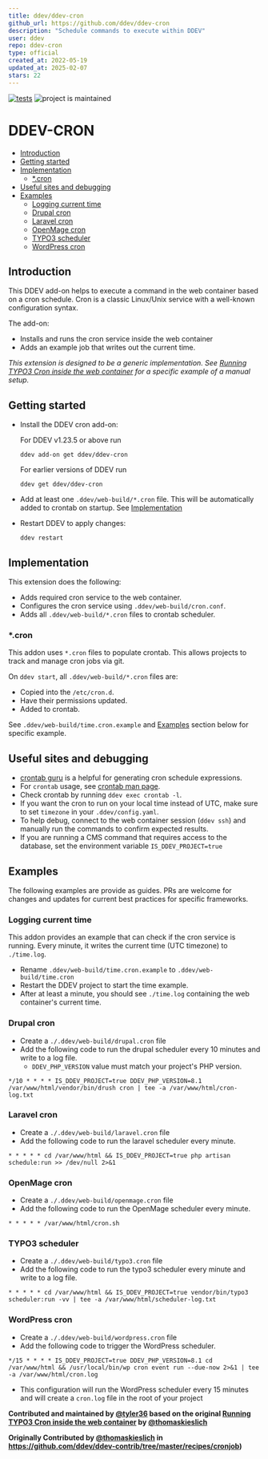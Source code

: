 ```yaml
---
title: ddev/ddev-cron
github_url: https://github.com/ddev/ddev-cron
description: "Schedule commands to execute within DDEV"
user: ddev
repo: ddev-cron
type: official
created_at: 2022-05-19
updated_at: 2025-02-07
stars: 22
---
```


[![tests](https://github.com/ddev/ddev-cron/actions/workflows/tests.yml/badge.svg)](https://github.com/ddev/ddev-cron/actions/workflows/tests.yml) ![project is maintained](https://img.shields.io/maintenance/yes/2026.svg)

# DDEV-CRON <!-- omit in toc -->

- [Introduction](#introduction)
- [Getting started](#getting-started)
- [Implementation](#implementation)
  - [\*.cron](#cron)
- [Useful sites and debugging](#useful-sites-and-debugging)
- [Examples](#examples)
  - [Logging current time](#logging-current-time)
  - [Drupal cron](#drupal-cron)
  - [Laravel cron](#laravel-cron)
  - [OpenMage cron](#openmage-cron)
  - [TYPO3 scheduler](#typo3-scheduler)
  - [WordPress cron](#wordpress-cron)

## Introduction

This DDEV add-on helps to execute a command in the web container based on a cron schedule. Cron is a classic Linux/Unix service with a well-known configuration syntax.

The add-on:

- Installs and runs the cron service inside the web container
- Adds an example job that writes out the current time.

*This extension is designed to be a generic implementation. See [Running TYPO3 Cron inside the web container](https://github.com/ddev/ddev-contrib/tree/master/recipes/cronjob) for a specific example of a manual setup.*

## Getting started

- Install the DDEV cron add-on:

  For DDEV v1.23.5 or above run

  ```shell
  ddev add-on get ddev/ddev-cron
  ```

  For earlier versions of DDEV run

  ```shell
  ddev get ddev/ddev-cron
  ```

- Add at least one `.ddev/web-build/*.cron` file. This will be automatically added to crontab on startup. See [Implementation](#implementation)
- Restart DDEV to apply changes:

  ```shell
  ddev restart
  ```

## Implementation

This extension does the following:

- Adds required cron service to the web container.
- Configures the cron service using `.ddev/web-build/cron.conf`.
- Adds all `.ddev/web-build/*.cron` files to crontab scheduler.

### *.cron

This addon uses `*.cron` files to populate crontab. This allows projects to track and manage cron jobs via git.

On `ddev start`, all `.ddev/web-build/*.cron` files are:

- Copied into the `/etc/cron.d`.
- Have their permissions updated.
- Added to crontab.

See `.ddev/web-build/time.cron.example` and [Examples](#examples) section below for specific example.

## Useful sites and debugging

- [crontab guru](https://crontab.guru/) is a helpful for generating cron schedule expressions.
- For `crontab` usage, see [crontab man page](https://manpages.debian.org/buster/cron/crontab.1.en.html).
- Check crontab by running `ddev exec crontab -l`.
- If you want the cron to run on your local time instead of UTC, make sure to set `timezone` in your `.ddev/config.yaml`.
- To help debug, connect to the web container session (`ddev ssh`) and manually run the commands to confirm expected results.
- If you are running a CMS command that requires access to the database, set the environment variable `IS_DDEV_PROJECT=true`

## Examples

The following examples are provide as guides.
PRs are welcome for changes and updates for current best practices for specific frameworks.

### Logging current time

This addon provides an example that can check if the cron service is running.
Every minute, it writes the current time (UTC timezone) to `./time.log`.

- Rename `.ddev/web-build/time.cron.example` to `.ddev/web-build/time.cron`
- Restart the DDEV project to start the time example.
- After at least a minute, you should see `./time.log` containing the web container's current time.

### Drupal cron

- Create a `./.ddev/web-build/drupal.cron` file
- Add the following code to run the drupal scheduler every 10 minutes and write to a log file.
  - `DDEV_PHP_VERSION` value must match your project's PHP version.

```cron
*/10 * * * * IS_DDEV_PROJECT=true DDEV_PHP_VERSION=8.1 /var/www/html/vendor/bin/drush cron | tee -a /var/www/html/cron-log.txt
```

### Laravel cron

- Create a `./.ddev/web-build/laravel.cron` file
- Add the following code to run the laravel scheduler every minute.

```cron
* * * * * cd /var/www/html && IS_DDEV_PROJECT=true php artisan schedule:run >> /dev/null 2>&1
```

### OpenMage cron

- Create a `./.ddev/web-build/openmage.cron` file
- Add the following code to run the OpenMage scheduler every minute.

```cron
* * * * * /var/www/html/cron.sh
```

### TYPO3 scheduler

- Create a `./.ddev/web-build/typo3.cron` file
- Add the following code to run the typo3 scheduler every minute and write to a log file.

```cron
* * * * * cd /var/www/html && IS_DDEV_PROJECT=true vendor/bin/typo3 scheduler:run -vv | tee -a /var/www/html/scheduler-log.txt
```

### WordPress cron

- Create a `./.ddev/web-build/wordpress.cron` file
- Add the following code to trigger the WordPress scheduler.

```cron
*/15 * * * * IS_DDEV_PROJECT=true DDEV_PHP_VERSION=8.1 cd /var/www/html && /usr/local/bin/wp cron event run --due-now 2>&1 | tee -a /var/www/html/cron.log
```

- This configuration will run the WordPress scheduler every 15 minutes and will create a `cron.log` file in the root of your project

**Contributed and maintained by [@tyler36](https://github.com/tyler36) based on the original [Running TYPO3 Cron inside the web container](https://github.com/ddev/ddev-contrib/tree/master/recipes/cronjob) by [@thomaskieslich](https://github.com/thomaskieslich)**

**Originally Contributed by [@thomaskieslich](https://github.com/thomaskieslich) in <https://github.com/ddev/ddev-contrib/tree/master/recipes/cronjob>)**
